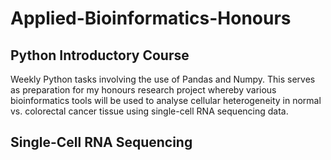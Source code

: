 # Applied-Bioinformatics-Honours

## Python Introductory Course
Weekly Python tasks involving the use of Pandas and Numpy. This serves as preparation for my honours research project whereby various bioinformatics tools will be used to analyse cellular heterogeneity in normal vs. colorectal cancer tissue using single-cell RNA sequencing data.

## Single-Cell RNA Sequencing
